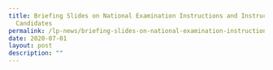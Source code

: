 ```yaml
---
title: Briefing Slides on National Examination Instructions and Instructions to
  Candidates
permalink: /lp-news/briefing-slides-on-national-examination-instructions-and-instructions-to-candidates/
date: 2020-07-01
layout: post
description: ""
---
```

